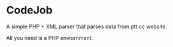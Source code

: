 # CodeJob
A simple PHP + XML parser that parses data from ptt.cc website.

All you need is a PHP enviornment.

